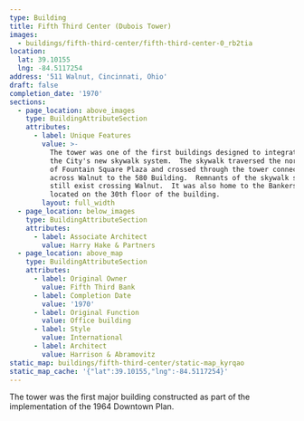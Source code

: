 ```yaml
---
type: Building
title: Fifth Third Center (Dubois Tower)
images:
  - buildings/fifth-third-center/fifth-third-center-0_rb2tia
location:
  lat: 39.10155
  lng: -84.5117254
address: '511 Walnut, Cincinnati, Ohio'
draft: false
completion_date: '1970'
sections:
  - page_location: above_images
    type: BuildingAttributeSection
    attributes:
      - label: Unique Features
        value: >-
          The tower was one of the first buildings designed to integrate with
          the City's new skywalk system.  The skywalk traversed the north side
          of Fountain Square Plaza and crossed through the tower connecting
          across Walnut to the 580 Building.  Remnants of the skywalk system
          still exist crossing Walnut.  It was also home to the Bankers Club
          located on the 30th floor of the building.
        layout: full_width
  - page_location: below_images
    type: BuildingAttributeSection
    attributes:
      - label: Associate Architect
        value: Harry Hake & Partners
  - page_location: above_map
    type: BuildingAttributeSection
    attributes:
      - label: Original Owner
        value: Fifth Third Bank
      - label: Completion Date
        value: '1970'
      - label: Original Function
        value: Office building
      - label: Style
        value: International
      - label: Architect
        value: Harrison & Abramovitz
static_map: buildings/fifth-third-center/static-map_kyrqao
static_map_cache: '{"lat":39.10155,"lng":-84.5117254}'
---
```


The tower was the first major building constructed as part of the implementation of the 1964 Downtown Plan.
